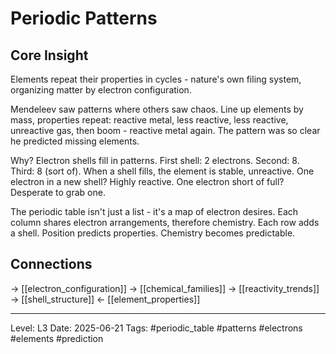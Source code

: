 # Periodic Patterns

## Core Insight
Elements repeat their properties in cycles - nature's own filing system, organizing matter by electron configuration.

Mendeleev saw patterns where others saw chaos. Line up elements by mass, properties repeat: reactive metal, less reactive, less reactive, unreactive gas, then boom - reactive metal again. The pattern was so clear he predicted missing elements.

Why? Electron shells fill in patterns. First shell: 2 electrons. Second: 8. Third: 8 (sort of). When a shell fills, the element is stable, unreactive. One electron in a new shell? Highly reactive. One electron short of full? Desperate to grab one.

The periodic table isn't just a list - it's a map of electron desires. Each column shares electron arrangements, therefore chemistry. Each row adds a shell. Position predicts properties. Chemistry becomes predictable.

## Connections
→ [[electron_configuration]]
→ [[chemical_families]]
→ [[reactivity_trends]]
→ [[shell_structure]]
← [[element_properties]]

---
Level: L3
Date: 2025-06-21
Tags: #periodic_table #patterns #electrons #elements #prediction